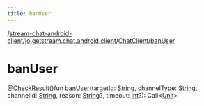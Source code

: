 ```yaml
---
title: banUser
---
```

/[stream-chat-android-client](../../index.md)/[io.getstream.chat.android.client](../index.md)/[ChatClient](index.md)/[banUser](banUser.md)  
  
  
  
# banUser  
@[CheckResult](https://developer.android.com/reference/kotlin/androidx/annotation/CheckResult.html)()fun [banUser](banUser.md)(targetId: [String](https://kotlinlang.org/api/latest/jvm/stdlib/kotlin/-string/index.html), channelType: [String](https://kotlinlang.org/api/latest/jvm/stdlib/kotlin/-string/index.html), channelId: [String](https://kotlinlang.org/api/latest/jvm/stdlib/kotlin/-string/index.html), reason: [String](https://kotlinlang.org/api/latest/jvm/stdlib/kotlin/-string/index.html)?, timeout: [Int](https://kotlinlang.org/api/latest/jvm/stdlib/kotlin/-int/index.html)?): Call&lt;[Unit](https://kotlinlang.org/api/latest/jvm/stdlib/kotlin/-unit/index.html)&gt;
